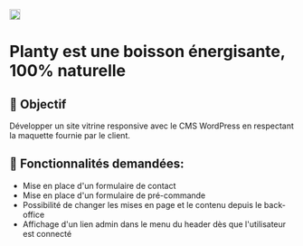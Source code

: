 <p align="left">
  <img src="http://localhost/projets-oc/planty/wp-content/uploads/2024/07/Logo.svg" alt="logo de Planty" height="19px">
</p>

# Planty est une boisson énergisante, 100% naturelle

## 🔹 Objectif

Développer un site vitrine responsive avec le CMS WordPress en respectant la maquette fournie par le client.

## 🔹 Fonctionnalités demandées:

- Mise en place d'un formulaire de contact
- Mise en place d'un formulaire de pré-commande
- Possibilité de changer les mises en page et le contenu depuis le back-office
- Affichage d'un lien admin dans le menu du header dès que l'utilisateur est connecté 